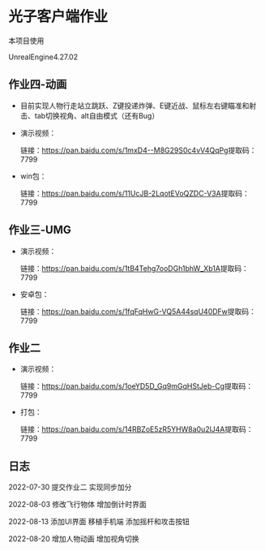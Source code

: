 # 光子客户端作业

本项目使用

UnrealEngine4.27.02



## 作业四-动画

- 目前实现人物行走站立跳跃、Z键投递炸弹、E键近战、鼠标左右键瞄准和射击、tab切换视角、alt自由模式（还有Bug）

- 演示视频：

  链接：https://pan.baidu.com/s/1mxD4--M8G29S0c4vV4QqPg 
  ​	提取码：7799

- win包：

  链接：https://pan.baidu.com/s/11UcJB-2LqotEVoQZDC-V3A 
  ​	提取码：7799



## 作业三-UMG

- 演示视频：

  链接：https://pan.baidu.com/s/1tB4Tehg7ooDGh1bhW_Xb1A 
  ​	提取码：7799

- 安卓包：

  链接：https://pan.baidu.com/s/1fqFqHwG-VQ5A44sqU40DFw 
  ​	提取码：7799



## 作业二

- 演示视频：

  链接：https://pan.baidu.com/s/1oeYD5D_Gq9mGqHStJeb-Cg 
  ​	提取码：7799

- 打包：

  链接：https://pan.baidu.com/s/14RBZoE5zR5YHW8a0u2lJ4A 
  ​	提取码：7799



## 日志
2022-07-30 提交作业二 实现同步加分

2022-08-03 修改飞行物体 增加倒计时界面

2022-08-13 添加UI界面 移植手机端 添加摇杆和攻击按钮

2022-08-20 增加人物动画 增加视角切换

